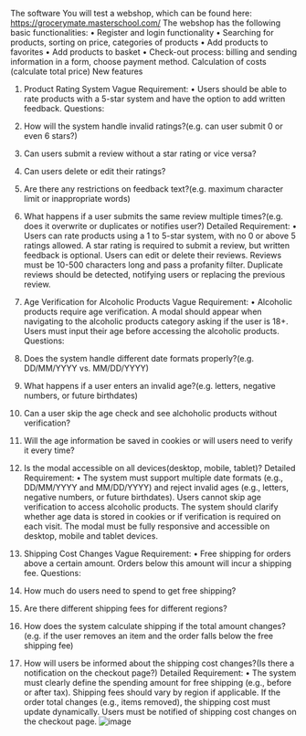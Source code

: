 The software
You will test a webshop, which can be found here: https://grocerymate.masterschool.com/
The webshop has the following basic functionalities:
•	Register and login functionality
•	Searching for products, sorting on price, categories of products
•	Add products to favorites
•	Add products to basket
•	Check-out process: billing and sending information in a form, choose payment method. Calculation of costs (calculate total price)
New features
1. Product Rating System
Vague Requirement:
•	Users should be able to rate products with a 5-star system and have the option to add written feedback.
Questions:
1.	How will the system handle invalid ratings?(e.g. can user submit 0 or even 6 stars?)
2.	Can users submit a review without a star rating or vice versa?
3.	Can users delete or edit their ratings?
4.	Are there any restrictions on feedback text?(e.g. maximum character limit or inappropriate words)
5.	What happens if a user submits the same review multiple times?(e.g. does it overwrite or duplicates or notifies user?)
Detailed Requirement:
•	Users can rate products using a 1 to 5-star system, with no 0 or above 5 ratings allowed. A star rating is required to submit a review, but written feedback is optional. Users can edit or delete their reviews. Reviews must be 10-500 characters long and pass a profanity filter. Duplicate reviews should be detected, notifying users or replacing the previous review.

2. Age Verification for Alcoholic Products
Vague Requirement:
•	Alcoholic products require age verification. A modal should appear when navigating to the alcoholic products category asking if the user is 18+. Users must input their age before accessing the alcoholic products.
Questions:
1.	Does the system handle different date formats properly?(e.g. DD/MM/YYYY vs. MM/DD/YYYY)
2.	What happens if a user enters an invalid age?(e.g. letters, negative numbers, or future birthdates)
3.	Can a user skip the age check and see alchoholic products without verification?
4.	Will the age information be saved in cookies or will users need to verify it every time?
5.	Is the modal accessible on all devices(desktop, mobile, tablet)?
Detailed Requirement:
•	The system must support multiple date formats (e.g., DD/MM/YYYY and MM/DD/YYYY) and reject invalid ages (e.g., letters, negative numbers, or future birthdates). Users cannot skip age verification to access alcoholic products. The system should clarify whether age data is stored in cookies or if verification is required on each visit. The modal must be fully responsive and accessible on desktop, mobile and tablet devices.
3. Shipping Cost Changes
Vague Requirement:
•	Free shipping for orders above a certain amount. Orders below this amount will incur a shipping fee.
Questions:
1.	How much do users need to spend to get free shipping?
2.	Are there different shipping fees for different regions?
3.	How does the system calculate shipping if the total amount changes?(e.g. if the user removes an item and the order falls below the free shipping fee)
4.	How will users be informed about the shipping cost changes?(Is there a notification on the checkout page?)
Detailed Requirement:
•	The system must clearly define the spending amount for free shipping (e.g., before or after tax). Shipping fees should vary by region if applicable. If the order total changes (e.g., items removed), the shipping cost must update dynamically. Users must be notified of shipping cost changes on the checkout page.
![image](https://github.com/user-attachments/assets/140bc9fa-01c5-478b-ac1e-347da4b83df7)
